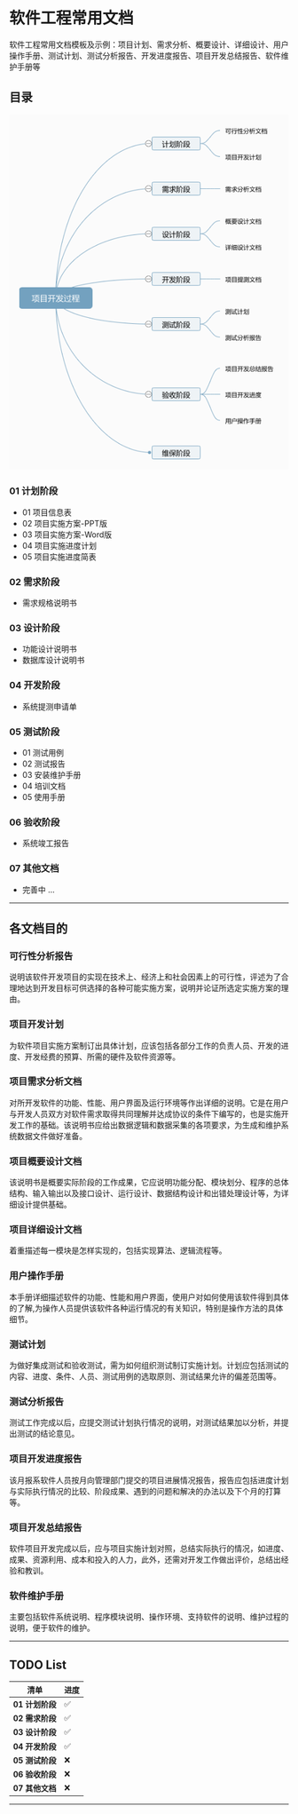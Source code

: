 # 软件工程常用文档

软件工程常用文档模板及示例：项目计划、需求分析、概要设计、详细设计、用户操作手册、测试计划、测试分析报告、开发进度报告、项目开发总结报告、软件维护手册等

## 目录

![avatar](./sp-global.png)

### 01 计划阶段

- 01 项目信息表
- 02 项目实施方案-PPT版
- 03 项目实施方案-Word版
- 04 项目实施进度计划
- 05 项目实施进度简表

### 02 需求阶段

- 需求规格说明书

### 03 设计阶段

- 功能设计说明书
- 数据库设计说明书

### 04 开发阶段

- 系统提测申请单

### 05 测试阶段

- 01 测试用例
- 02 测试报告
- 03 安装维护手册
- 04 培训文档
- 05 使用手册

### 06 验收阶段

- 系统竣工报告

### 07 其他文档

- 完善中 ...

 ----

## 各文档目的

### 可行性分析报告

说明该软件开发项目的实现在技术上、经济上和社会因素上的可行性，评述为了合理地达到开发目标可供选择的各种可能实施方案，说明并论证所选定实施方案的理由。

### 项目开发计划

为软件项目实施方案制订出具体计划，应该包括各部分工作的负责人员、开发的进度、开发经费的预算、所需的硬件及软件资源等。

### 项目需求分析文档

对所开发软件的功能、性能、用户界面及运行环境等作出详细的说明。它是在用户与开发人员双方对软件需求取得共同理解并达成协议的条件下编写的，也是实施开发工作的基础。该说明书应给出数据逻辑和数据采集的各项要求，为生成和维护系统数据文件做好准备。

### 项目概要设计文档

该说明书是概要实际阶段的工作成果，它应说明功能分配、模块划分、程序的总体结构、输入输出以及接口设计、运行设计、数据结构设计和出错处理设计等，为详细设计提供基础。

### 项目详细设计文档

着重描述每一模块是怎样实现的，包括实现算法、逻辑流程等。

### 用户操作手册

本手册详细描述软件的功能、性能和用户界面，使用户对如何使用该软件得到具体的了解,为操作人员提供该软件各种运行情况的有关知识，特别是操作方法的具体细节。

### 测试计划

为做好集成测试和验收测试，需为如何组织测试制订实施计划。计划应包括测试的内容、进度、条件、人员、测试用例的选取原则、测试结果允许的偏差范围等。

### 测试分析报告

测试工作完成以后，应提交测试计划执行情况的说明，对测试结果加以分析，并提出测试的结论意见。

### 项目开发进度报告

该月报系软件人员按月向管理部门提交的项目进展情况报告，报告应包括进度计划与实际执行情况的比较、阶段成果、遇到的问题和解决的办法以及下个月的打算等。

### 项目开发总结报告

软件项目开发完成以后，应与项目实施计划对照，总结实际执行的情况，如进度、成果、资源利用、成本和投入的人力，此外，还需对开发工作做出评价，总结出经验和教训。

### 软件维护手册

主要包括软件系统说明、程序模块说明、操作环境、支持软件的说明、维护过程的说明，便于软件的维护。

----

## TODO List

  清单 | 进度
  --- | ---
  **01 计划阶段** | ✅
  **02 需求阶段** | ✅
  **03 设计阶段** | ✅
  **04 开发阶段** | ✅
  **05 测试阶段** | ❌
  **06 验收阶段** | ❌
  **07 其他文档** | ❌

----

